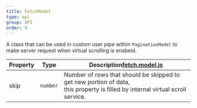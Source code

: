 ```yaml
---
title: FetchModel
type: api
group: API
order: 9
---
```

A class that can be used in custom user pipe within `PaginationModel` to make server request when
virtual scrolling is enabeld.

Property|Type|Description<a class="github-link2" target="_blank" href="https://github.com/qgrid/ng2/tree/master/core/fetch/fetch.model.js"><span>fetch.model.js</span></a>
---|---|---
skip|`number`|Number of rows that should be skipped to get new portion of data,<br />this property is filled by internal virtual scroll service.
